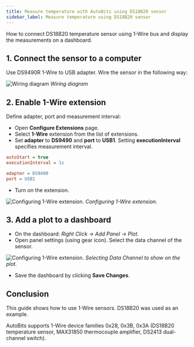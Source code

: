 ```yaml
---
title: Measure temperature with AutoBits using DS18B20 sensor
sidebar_label: Measure temperature using DS18B20 sensor
---
```


How to connect DS18B20 temperature sensor using 1-Wire bus and display the measurements on a dashboard.

## 1. Connect the sensor to a computer

Use DS9490R 1-Wire to USB adapter. Wire the sensor in the following way:

![Wiring diagram](/img/quickstart/wiring-diagram.png)
*Wiring diagram*

## 2. Enable 1-Wire extension

Define adapter, port and measurement interval:

* Open **Configure Extensions** page.
* Select **1-Wire** extension from the list of extensions.
* Set **adapter** to **DS9490** and **port** to **USB1**. Setting **executionInterval** specifies measurement interval.

```ini
autoStart = true
executionInterval = 1s

adapter = DS9490
port = USB1
```

* Turn on the extension.

![Configuring 1-Wire extension.](/img/quickstart/configure-1-wire-v3.png)
*Configuring 1-Wire extension.*

## 3. Add a plot to a dashboard

* On the dashboard: *Right Click -> Add Panel -> Plot*.
* Open panel settings (using gear icon). Select the data channel of the sensor.

![Configuring 1-Wire extension.](/img/quickstart/add-1-wire-to-dashboard.png)
*Selecting Data Channel to show on the plot.*

* Save the dashboard by clicking **Save Changes**.

## Conclusion

This guide shows how to use 1-Wire sensors. DS18B20 was used as an example.

AutoBits supports 1-Wire device families 0x28, 0x3B, 0x3A (DS18B20 temperature sensor, MAX31850 thermocouple amplifier, DS2413 dual-channel switch).
